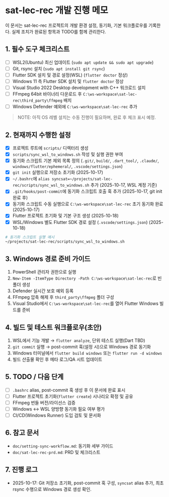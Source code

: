 # sat-lec-rec 개발 진행 메모

이 문서는 sat-lec-rec 프로젝트의 개발 환경 설정, 동기화, 기본 워크플로우를 기록한다. 실제 조치가 완료된 항목과 TODO를 함께 관리한다.

## 1. 필수 도구 체크리스트

- [ ] WSL2(Ubuntu) 최신 업데이트 (`sudo apt update && sudo apt upgrade`)
- [ ] Git, rsync 설치 (`sudo apt install git rsync`)
- [ ] Flutter SDK 설치 및 경로 설정(WSL) (`flutter doctor` 정상)
- [ ] Windows 11 측 Flutter SDK 설치 및 `flutter doctor` 정상
- [ ] Visual Studio 2022 Desktop development with C++ 워크로드 설치
- [ ] FFmpeg 64bit 바이너리 다운로드 후 `C:\ws-workspace\sat-lec-rec\third_party\ffmpeg` 배치
- [ ] Windows Defender 예외에 `C:\ws-workspace\sat-lec-rec` 추가

> NOTE: 아직 OS 레벨 설치는 수동 진행이 필요하며, 완료 후 체크 표시 예정.

## 2. 현재까지 수행한 설정

- [x] 프로젝트 루트에 `scripts/` 디렉터리 생성
- [x] `scripts/sync_wsl_to_windows.sh` 작성 및 실행 권한 부여
- [x] 동기화 스크립트 기본 제외 목록 정의 (`.git/`, `build/`, `.dart_tool/`, `.claude/`, `windows/flutter/ephemeral/`, `.vscode/settings.json`)
- [x] `git init` 실행으로 저장소 초기화 (2025-10-17)
- [x] `~/.bashrc`에 `alias syncsat=~/projects/sat-lec-rec/scripts/sync_wsl_to_windows.sh` 추가 (2025-10-17, WSL 계정 기준)
- [x] `.git/hooks/post-commit`에 동기화 스크립트 호출 훅 추가 (2025-10-17, git init 완료 후)
- [x] 동기화 스크립트 수동 실행으로 `C:\ws-workspace\sat-lec-rec` 초기 동기화 완료 (2025-10-17)
- [x] Flutter 프로젝트 초기화 및 기본 구조 생성 (2025-10-18)
- [x] WSL/Windows 별도 Flutter SDK 경로 설정 (`.vscode/settings.json`) (2025-10-18)

```bash
# 동기화 스크립트 실행 예시
~/projects/sat-lec-rec/scripts/sync_wsl_to_windows.sh
```

## 3. Windows 경로 준비 가이드

1. PowerShell 관리자 권한으로 실행
2. `New-Item -ItemType Directory -Path C:\ws-workspace\sat-lec-rec`로 빈 폴더 생성
3. Defender 실시간 보호 예외 등록
4. FFmpeg 압축 해제 후 `third_party\ffmpeg` 폴더 구성
5. Visual Studio에서 `C:\ws-workspace\sat-lec-rec`를 열어 Flutter Windows 빌드를 준비

## 4. 빌드 및 테스트 워크플로우(초안)

1. WSL에서 기능 개발 → `flutter analyze`, 단위 테스트 실행(Dart TBD)
2. `git commit` 실행 → post-commit 훅(설정 시)으로 Windows 경로 동기화
3. Windows 터미널에서 `flutter build windows` 또는 `flutter run -d windows`
4. 빌드 산출물 확인 후 메타 로그/QA 시트 업데이트

## 5. TODO / 다음 단계

- [ ] `.bashrc` alias, post-commit 훅 생성 후 이 문서에 완료 표시
- [ ] Flutter 프로젝트 초기화(`flutter create`) 시나리오 확정 및 공유
- [ ] FFmpeg 번들 버전/라이선스 검증
- [ ] Windows ↔ WSL 양방향 동기화 필요 여부 평가
- [ ] CI/CD(Windows Runner) 도입 검토 및 문서화

## 6. 참고 문서

- `doc/setting-sync-workflow.md`: 동기화 세부 가이드
- `doc/sat-lec-rec-prd.md`: PRD 및 체크리스트

## 7. 진행 로그

- 2025-10-17: Git 저장소 초기화, post-commit 훅 구성, `syncsat` alias 추가, 최초 rsync 수행으로 Windows 경로 생성 확인.
